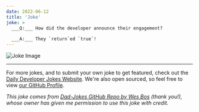 ```yaml
---
date: 2022-06-12
title: 'Joke'
joke: >
  ___Q:___ How did the developer announce their engagement?
  
  ___A:___ They `return`ed `true`!
---
```



![Joke Image](https://private.xtrp.io/projects/DailyDeveloperJokes/public_image_server/images/5e1258836687f.png)

---

For more jokes, and to submit your own joke to get featured, check out the [Daily Developer Jokes Website](https://dailydeveloperjokes.github.io/). We're also open sourced, so feel free to view [our GitHub Profile](https://github.com/dailydeveloperjokes).


_This joke comes from [Dad-Jokes GitHub Repo by Wes Bos](https://github.com/wesbos/dad-jokes) (thank you!), whose owner has given me permission to use this joke with credit._

<!--
Joke text:
**Q:** How did the developer announce their engagement?

**A:** They `return`ed `true`!
 -->


